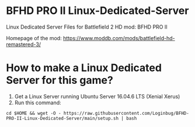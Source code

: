 # BFHD PRO II Linux-Dedicated-Server

Linux Dedicated Server Files for Battlefield 2 HD mod: BFHD PRO II 

Homepage of the mod:
https://www.moddb.com/mods/battlefield-hd-remastered-3/

# How to make a Linux Dedicated Server for this game?
1) Get a Linux Server running Ubuntu Server 16.04.6 LTS (Xenial Xerus)
2) Run this command:

```cd $HOME && wget -O - https://raw.githubusercontent.com/Loginbug/BFHD-PRO-II-Linux-Dedicated-Server/main/setup.sh | bash```

